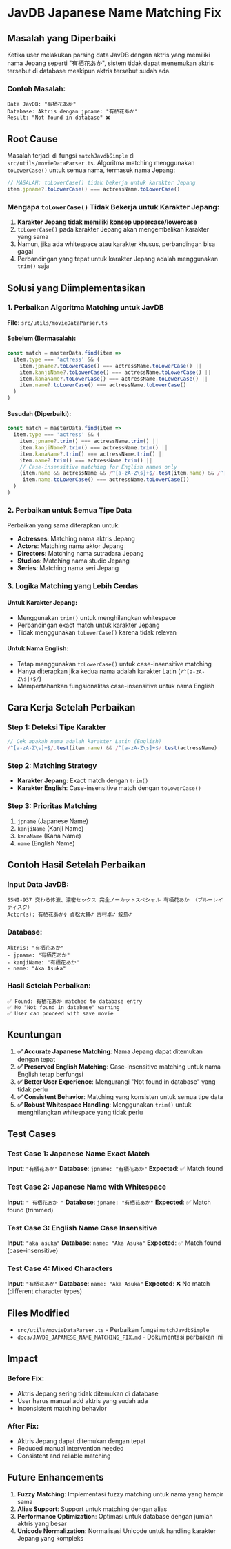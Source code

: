 # JavDB Japanese Name Matching Fix

## Masalah yang Diperbaiki

Ketika user melakukan parsing data JavDB dengan aktris yang memiliki nama Jepang seperti "有栖花あか", sistem tidak dapat menemukan aktris tersebut di database meskipun aktris tersebut sudah ada.

### Contoh Masalah:
```
Data JavDB: "有栖花あか"
Database: Aktris dengan jpname: "有栖花あか"
Result: "Not found in database" ❌
```

## Root Cause

Masalah terjadi di fungsi `matchJavdbSimple` di `src/utils/movieDataParser.ts`. Algoritma matching menggunakan `toLowerCase()` untuk semua nama, termasuk nama Jepang:

```typescript
// MASALAH: toLowerCase() tidak bekerja untuk karakter Jepang
item.jpname?.toLowerCase() === actressName.toLowerCase()
```

### Mengapa `toLowerCase()` Tidak Bekerja untuk Karakter Jepang:

1. **Karakter Jepang tidak memiliki konsep uppercase/lowercase**
2. `toLowerCase()` pada karakter Jepang akan mengembalikan karakter yang sama
3. Namun, jika ada whitespace atau karakter khusus, perbandingan bisa gagal
4. Perbandingan yang tepat untuk karakter Jepang adalah menggunakan `trim()` saja

## Solusi yang Diimplementasikan

### 1. Perbaikan Algoritma Matching untuk JavDB

**File**: `src/utils/movieDataParser.ts`

#### Sebelum (Bermasalah):
```typescript
const match = masterData.find(item => 
  item.type === 'actress' && (
    item.jpname?.toLowerCase() === actressName.toLowerCase() ||
    item.kanjiName?.toLowerCase() === actressName.toLowerCase() ||
    item.kanaName?.toLowerCase() === actressName.toLowerCase() ||
    item.name?.toLowerCase() === actressName.toLowerCase()
  )
)
```

#### Sesudah (Diperbaiki):
```typescript
const match = masterData.find(item => 
  item.type === 'actress' && (
    item.jpname?.trim() === actressName.trim() ||
    item.kanjiName?.trim() === actressName.trim() ||
    item.kanaName?.trim() === actressName.trim() ||
    item.name?.trim() === actressName.trim() ||
    // Case-insensitive matching for English names only
    (item.name && actressName && /^[a-zA-Z\s]+$/.test(item.name) && /^[a-zA-Z\s]+$/.test(actressName) && 
     item.name.toLowerCase() === actressName.toLowerCase())
  )
)
```

### 2. Perbaikan untuk Semua Tipe Data

Perbaikan yang sama diterapkan untuk:
- **Actresses**: Matching nama aktris Jepang
- **Actors**: Matching nama aktor Jepang  
- **Directors**: Matching nama sutradara Jepang
- **Studios**: Matching nama studio Jepang
- **Series**: Matching nama seri Jepang

### 3. Logika Matching yang Lebih Cerdas

#### Untuk Karakter Jepang:
- Menggunakan `trim()` untuk menghilangkan whitespace
- Perbandingan exact match untuk karakter Jepang
- Tidak menggunakan `toLowerCase()` karena tidak relevan

#### Untuk Nama English:
- Tetap menggunakan `toLowerCase()` untuk case-insensitive matching
- Hanya diterapkan jika kedua nama adalah karakter Latin (`/^[a-zA-Z\s]+$/`)
- Mempertahankan fungsionalitas case-insensitive untuk nama English

## Cara Kerja Setelah Perbaikan

### Step 1: Deteksi Tipe Karakter
```typescript
// Cek apakah nama adalah karakter Latin (English)
/^[a-zA-Z\s]+$/.test(item.name) && /^[a-zA-Z\s]+$/.test(actressName)
```

### Step 2: Matching Strategy
- **Karakter Jepang**: Exact match dengan `trim()`
- **Karakter English**: Case-insensitive match dengan `toLowerCase()`

### Step 3: Prioritas Matching
1. `jpname` (Japanese Name)
2. `kanjiName` (Kanji Name)
3. `kanaName` (Kana Name)
4. `name` (English Name)

## Contoh Hasil Setelah Perbaikan

### Input Data JavDB:
```
SSNI-937 交わる体液、濃密セックス 完全ノーカットスペシャル 有栖花あか （ブルーレイディスク）
Actor(s): 有栖花あか♀ 貞松大輔♂ 吉村卓♂ 鮫島♂
```

### Database:
```
Aktris: "有栖花あか"
- jpname: "有栖花あか"
- kanjiName: "有栖花あか"
- name: "Aka Asuka"
```

### Hasil Setelah Perbaikan:
```
✅ Found: 有栖花あか matched to database entry
✅ No "Not found in database" warning
✅ User can proceed with save movie
```

## Keuntungan

1. **✅ Accurate Japanese Matching**: Nama Jepang dapat ditemukan dengan tepat
2. **✅ Preserved English Matching**: Case-insensitive matching untuk nama English tetap berfungsi
3. **✅ Better User Experience**: Mengurangi "Not found in database" yang tidak perlu
4. **✅ Consistent Behavior**: Matching yang konsisten untuk semua tipe data
5. **✅ Robust Whitespace Handling**: Menggunakan `trim()` untuk menghilangkan whitespace yang tidak perlu

## Test Cases

### Test Case 1: Japanese Name Exact Match
**Input**: `"有栖花あか"`
**Database**: `jpname: "有栖花あか"`
**Expected**: ✅ Match found

### Test Case 2: Japanese Name with Whitespace
**Input**: `" 有栖花あか "`
**Database**: `jpname: "有栖花あか"`
**Expected**: ✅ Match found (trimmed)

### Test Case 3: English Name Case Insensitive
**Input**: `"aka asuka"`
**Database**: `name: "Aka Asuka"`
**Expected**: ✅ Match found (case-insensitive)

### Test Case 4: Mixed Characters
**Input**: `"有栖花あか"`
**Database**: `name: "Aka Asuka"`
**Expected**: ❌ No match (different character types)

## Files Modified

- `src/utils/movieDataParser.ts` - Perbaikan fungsi `matchJavdbSimple`
- `docs/JAVDB_JAPANESE_NAME_MATCHING_FIX.md` - Dokumentasi perbaikan ini

## Impact

### Before Fix:
- Aktris Jepang sering tidak ditemukan di database
- User harus manual add aktris yang sudah ada
- Inconsistent matching behavior

### After Fix:
- Aktris Jepang dapat ditemukan dengan tepat
- Reduced manual intervention needed
- Consistent and reliable matching

## Future Enhancements

1. **Fuzzy Matching**: Implementasi fuzzy matching untuk nama yang hampir sama
2. **Alias Support**: Support untuk matching dengan alias
3. **Performance Optimization**: Optimasi untuk database dengan jumlah aktris yang besar
4. **Unicode Normalization**: Normalisasi Unicode untuk handling karakter Jepang yang kompleks
